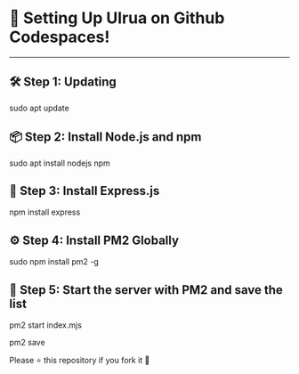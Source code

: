 # 🚀 Setting Up Ulrua on Github Codespaces!

---

## 🛠️ Step 1: Updating
sudo apt update

## 📦 Step 2: Install Node.js and npm
sudo apt install nodejs npm

## 📜 Step 3: Install Express.js
npm install express

## ⚙️ Step 4: Install PM2 Globally
sudo npm install pm2 -g

## 🚦 Step 5: Start the server with PM2 and save the list
pm2 start index.mjs

pm2 save

Please ⭐ this repository if you fork it 🚀



